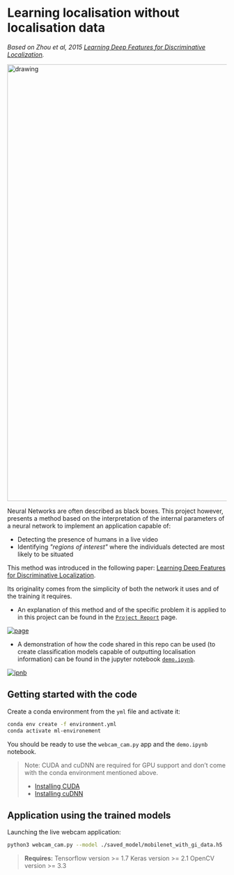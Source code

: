 
# Learning localisation without localisation data

*Based on Zhou et al, 2015 [Learning Deep Features for Discriminative Localization](https://arxiv.org/abs/1512.04150).*

<!-- <img src="https://media.giphy.com/media/3JU7xOanvSnCBKbUhK/giphy.gif" alt="drawing" width="1000"/> -->


<img src="https://i.imgur.com/RCcHhj8.jpg" alt="drawing" width="1000"/>

Neural Networks are often described as black boxes. This project however, presents a method based on the interpretation of the internal parameters of a neural network to implement an application capable of:
- Detecting the presence of humans in a live video
- Identifying *"regions of interest"* where the individuals detected are most likely to be situated

This method was introduced in the following paper: [Learning Deep Features for Discriminative Localization](http://cnnlocalization.csail.mit.edu/Zhou_Learning_Deep_Features_CVPR_2016_paper.pdf).

Its originality comes from the simplicity of both the network it uses and of the training it requires.

- An explanation of this method and of the specific problem it is applied to in this project can be found in the [`Project Report`](https://SelimChraibi.github.io/real-time-human-detection/) page.

[![page](https://i.imgur.com/XP6aiLH.png)](https://SelimChraibi.github.io/real-time-human-detection/)

- A demonstration of how the code shared in this repo can be used (to create classification models capable of outputting localisation information) can be found in the jupyter notebook [`demo.ipynb`](https://nbviewer.jupyter.org/github/SelimChraibi/real-time-human-detection/blob/master/demo.ipynb).

[![ipnb](https://i.imgur.com/mYZfwXl.png)](https://nbviewer.jupyter.org/github/SelimChraibi/real-time-human-detection/blob/master/demo.ipynb)

## Getting started with the code

Create a conda environment from the `yml` file and activate it:

``` bash
conda env create -f environment.yml
conda activate ml-environement
```

You should be ready to use the `webcam_cam.py` app and the `demo.ipynb` notebook.

> Note: CUDA and cuDNN are required for GPU support and don’t come with the conda environment mentioned above.
>- [Installing CUDA](https://docs.nvidia.com/cuda/cuda-installation-guide-linux/index.html)
>- [Installing cuDNN](https://docs.nvidia.com/deeplearning/sdk/cudnn-install/index.html)


## Application using the trained models

Launching the live webcam application:

``` sh
python3 webcam_cam.py --model ./saved_model/mobilenet_with_gi_data.h5
```

>**Requires:**
>Tensorflow version     >= 1.7
>Keras version         >= 2.1
>OpenCV version         >= 3.3

